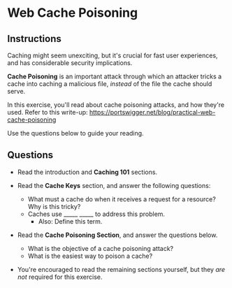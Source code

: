# Web Cache Poisoning

## Instructions

Caching might seem unexciting, but it's crucial for fast user experiences, and has considerable security implications.

**Cache Poisoning** is an important attack through which an attacker tricks a cache into caching a malicious file, _instead_ of the file the cache should serve.

In this exercise, you'll read about cache poisoning attacks, and how they're used. Refer to this write-up: <https://portswigger.net/blog/practical-web-cache-poisoning>

Use the questions below to guide your reading.

## Questions

- Read the introduction and **Caching 101** sections.

- Read the **Cache Keys** section, and answer the following questions:
  - What must a cache do when it receives a request for a resource? Why is this tricky?
  - Caches use _____ _____ to address this problem.
    - Also: Define this term.

- Read the **Cache Poisoning Section**, and answer the questions below.
  - What is the objective of a cache poisoning attack?
  - What is the easiest way to poison a cache?

- You're encouraged to read the remaining sections yourself, but they _are not_ required for this exercise.
